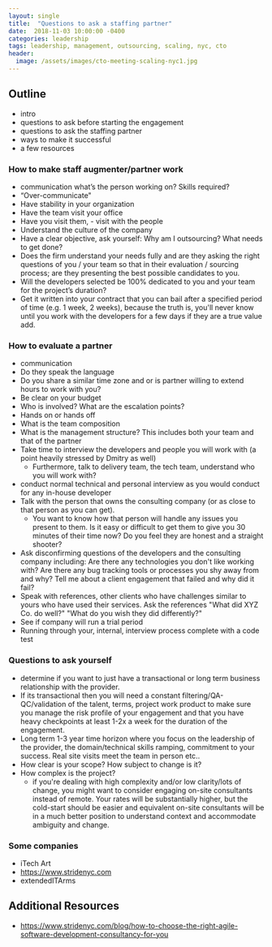 ```yaml
---
layout: single
title:  "Questions to ask a staffing partner"
date:  2018-11-03 10:00:00 -0400
categories: leadership
tags: leadership, management, outsourcing, scaling, nyc, cto
header:
  image: /assets/images/cto-meeting-scaling-nyc1.jpg
---
```


## Outline
- intro
- questions to ask before starting the engagement
- questions to ask the staffing partner
- ways to make it successful
- a few resources

### How to make staff augmenter/partner work
- communication what’s the person working on? Skills required?
- “Over-communicate"
- Have stability in your organization
- Have the team visit your office
- Have you visit them, - visit with the people
- Understand the culture of the company
- Have a clear objective, ask yourself: Why am I outsourcing? What needs to get done?
- Does the firm understand your needs fully and are they asking the right questions of you / your team so that in their evaluation / sourcing process; are they presenting the best possible candidates to you.
- Will the developers selected be 100% dedicated to you and your team for the project’s duration?
- Get it written into your contract that you can bail after a specified period of time (e.g. 1 week, 2 weeks), because the truth is, you'll never know until you work with the developers for a few days if they are a true value add.

### How to evaluate a partner
- communication
- Do they speak the language
- Do you share a similar time zone and or is partner willing to extend hours to work with you?
- Be clear on your budget
- Who is involved? What are the escalation points?
- Hands on or hands off
- What is the team composition
- What is the management structure? This includes both your team and that of the partner
- Take time to interview the developers and people you will work with (a point heavily stressed by Dmitry as well)
  - Furthermore, talk to delivery team, the tech team, understand who you will work with?
- conduct normal technical and personal interview as you would conduct for any in-house developer
- Talk with the person that owns the consulting company (or as close to that person as you can get).
  - You want to know how that person will handle any issues you present to them. Is it easy or difficult to get them to give you 30 minutes of their time now? Do you feel they are honest and a straight shooter?
- Ask disconfirming questions of the developers and the consulting company including: Are there any technologies you don't like working with? Are there any bug tracking tools or processes you shy away from and why? Tell me about a client engagement that failed and why did it fail?
- Speak with references, other clients who have challenges similar to yours who have used their services. Ask the references "What did XYZ Co. do well?" "What do you wish they did differently?"
- See if company will run a trial period
- Running through your, internal, interview process complete with a code test

### Questions to ask yourself
- determine if you want to just have a transactional or long term business relationship with the provider.
- If its transactional then you will need a constant filtering/QA-QC/validation of the talent, terms, project work product to make sure you manage the risk profile of your engagement and that you have heavy checkpoints at least 1-2x a week for the duration of the engagement.
- Long term 1-3 year time horizon where you focus on the leadership of the provider, the domain/technical skills ramping, commitment to your success. Real site visits meet the team in person etc..
- How clear is your scope? How subject to change is it?
- How complex is the project?
  - if you're dealing with high complexity and/or low clarity/lots of change, you might want to consider engaging on-site consultants instead of remote. Your rates will be substantially higher, but the cold-start should be easier and equivalent on-site consultants will be in a much better position to understand context and accommodate ambiguity and change.

### Some companies
- iTech Art
- https://www.stridenyc.com
- extendedITArms

## Additional Resources
- https://www.stridenyc.com/blog/how-to-choose-the-right-agile-software-development-consultancy-for-you
